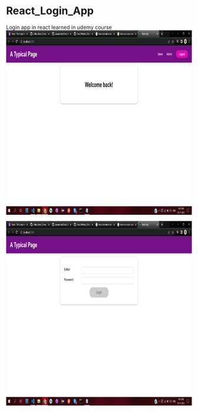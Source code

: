 # React_Login_App
Login app in react learned in udemy course
<img src="https://github.com/prasadarbad/React_Login_App/blob/main/screenshots/Screenshot%20(182).png" height= "500" width="900"/>

<img src="https://github.com/prasadarbad/React_Login_App/blob/main/screenshots/Screenshot%20(183).png" height= "500" width="900"/>
